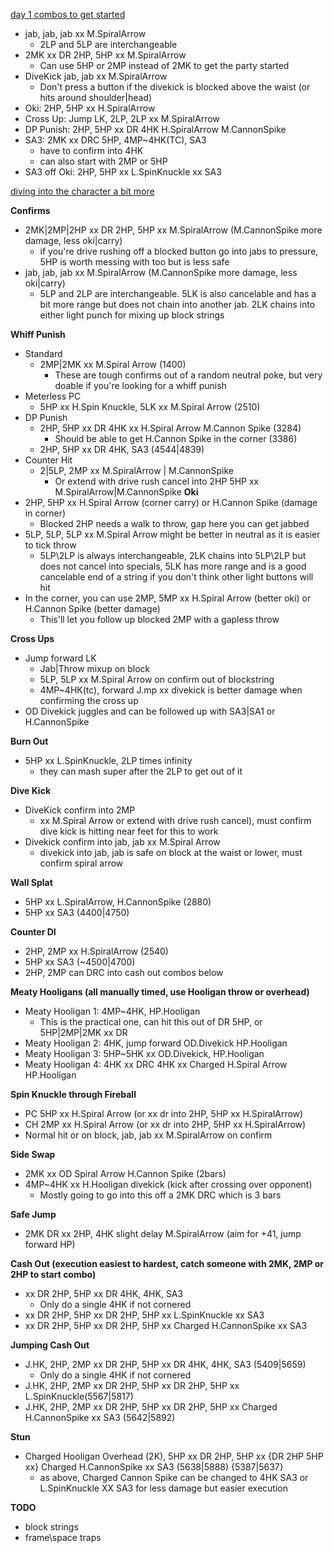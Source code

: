 <ins>day 1 combos to get started</ins>

- jab, jab, jab xx M.SpiralArrow
	* 2LP and 5LP are interchangeable
- 2MK xx DR 2HP, 5HP xx M.SpiralArrow
	* Can use 5HP or 2MP instead of 2MK to get the party started
- DiveKick jab, jab xx M.SpiralArrow
	* Don't press a button if the divekick is blocked above the waist (or hits around shoulder|head)
- Oki: 2HP, 5HP  xx H.SpiralArrow
- Cross Up: Jump LK, 2LP, 2LP xx M.SpiralArrow
- DP Punish: 2HP, 5HP xx DR 4HK H.SpiralArrow M.CannonSpike
- SA3: 2MK xx DRC 5HP, 4MP~4HK(TC), SA3
	* have to confirm into 4HK
	* can also start with 2MP or 5HP
- SA3 off Oki: 2HP, 5HP xx L.SpinKnuckle xx SA3

<ins>diving into the character a bit more</ins>

**Confirms**
- 2MK|2MP|2HP xx DR 2HP, 5HP xx M.SpiralArrow (M.CannonSpike more damage, less oki|carry)
	* if you're drive rushing off a blocked button go into jabs to pressure, 5HP is worth messing with too but is less safe
- jab, jab, jab xx M.SpiralArrow (M.CannonSpike more damage, less oki|carry)
	* 5LP and 2LP are interchangeable.  5LK is also cancelable and has a bit more range but does not chain into another jab.  2LK chains into either light punch for mixing up block strings

**Whiff Punish**
- Standard 
	* 2MP|2MK xx M.Spiral Arrow (1400)
		- These are tough confirms out of a random neutral poke, but very doable if you're looking for a whiff punish
- Meterless PC
	* 5HP xx H.Spin Knuckle, 5LK xx M.Spiral Arrow (2510)
- DP Punish
	* 2HP, 5HP xx DR 4HK xx H.Spiral Arrow M.Cannon Spike (3284)
		- Should be able to get H.Cannon Spike in the corner (3386)
	* 2HP, 5HP xx DR 4HK, SA3 (4544|4839) 
- Counter Hit
	* 2|5LP, 2MP xx M.SpiralArrow | M.CannonSpike
		- Or extend with drive rush cancel into 2HP 5HP xx M.SpiralArrow|M.CannonSpike
**Oki**
- 2HP, 5HP xx H.Spiral Arrow (corner carry) or H.Cannon Spike (damage in corner)
	* Blocked 2HP needs a walk to throw, gap here you can get jabbed
- 5LP, 5LP, 5LP xx M.Spiral Arrow might be better in neutral as it is easier to tick throw
	* 5LP\2LP is always interchangeable, 2LK chains into 5LP\2LP but does not cancel into specials, 5LK has more range and is a good cancelable end of a string if you don't think other light buttons will hit
- In the corner, you can use 2MP, 5MP xx H.Spiral Arrow (better oki) or H.Cannon Spike (better damage)
	* This'll let you follow up blocked 2MP with a gapless throw

**Cross Ups**
- Jump forward LK
	* Jab|Throw mixup on block
	* 5LP, 5LP xx M.Spiral Arrow on confirm out of blockstring
	* 4MP~4HK(tc), forward J.mp xx divekick is better damage when confirming the cross up
- OD Divekick juggles and can be followed up with SA3|SA1 or H.CannonSpike
 
**Burn Out**
- 5HP xx L.SpinKnuckle, 2LP times infinity
	* they can mash super after the 2LP to get out of it

**Dive Kick**
- DiveKick confirm into 2MP
	* xx M.Spiral Arrow or extend with drive rush cancel), must confirm dive kick is hitting near feet for this to work
- Divekick confirm into jab, jab xx M.Spiral Arrow
	* divekick into jab, jab is safe on block at the waist or lower, must confirm spiral arrow

**Wall Splat**
- 5HP xx L.SpiralArrow, H.CannonSpike (2880)
- 5HP xx SA3 (4400|4750)

**Counter DI**
- 2HP, 2MP xx H.SpiralArrow (2540)
- 5HP xx SA3 (~4500|4700)
- 2HP, 2MP can DRC into cash out combos below

**Meaty Hooligans (all manually timed, use Hooligan throw or overhead)**
- Meaty Hooligan 1: 4MP~4HK, HP.Hooligan
	* This is the practical one, can hit this out of DR 5HP, or 5HP|2MP|2MK xx DR
- Meaty Hooligan 2: 4HK, jump forward OD.Divekick HP.Hooligan
- Meaty Hooligan 3: 5HP~5HK xx OD.Divekick, HP.Hooligan
- Meaty Hooligan 4: 4HK xx DRC 4HK xx Charged H.Spiral Arrow HP.Hooligan

**Spin Knuckle through Fireball**
- PC 5HP xx H.Spiral Arrow (or xx dr into 2HP, 5HP xx H.SpiralArrow)
- CH 2MP xx H.Spiral Arrow (or xx dr into 2HP, 5HP xx H.SpiralArrow)
- Normal hit or on block, jab, jab xx M.SpiralArrow on confirm

**Side Swap**
- 2MK xx OD Spiral Arrow H.Cannon Spike (2bars)
- 4MP~4HK xx H.Hooligan divekick (kick after crossing over opponent)
	* Mostly going to go into this off a 2MK DRC which is 3 bars

**Safe Jump**
- 2MK DR xx 2HP, 4HK slight delay M.SpiralArrow (aim for +41, jump forward HP)

**Cash Out (execution easiest to hardest, catch someone with 2MK, 2MP or 2HP to start combo)**
- xx DR 2HP, 5HP xx DR 4HK, 4HK, SA3
	* Only do a single 4HK if not cornered
- xx DR 2HP, 5HP xx DR 2HP, 5HP xx L.SpinKnuckle xx SA3
- xx DR 2HP, 5HP xx DR 2HP, 5HP xx Charged H.CannonSpike xx SA3

**Jumping Cash Out** 
- J.HK, 2HP, 2MP xx DR 2HP, 5HP xx DR 4HK, 4HK, SA3 (5409|5659)
	* Only do a single 4HK if not cornered
- J.HK, 2HP, 2MP xx DR 2HP, 5HP xx DR 2HP, 5HP xx L.SpinKnuckle(5567|5817)
- J.HK, 2HP, 2MP xx DR 2HP, 5HP xx DR 2HP, 5HP xx Charged H.CannonSpike xx SA3 (5642|5892)

**Stun**
- Charged Hooligan Overhead (2K), 5HP xx DR 2HP, 5HP xx {DR 2HP 5HP xx} Charged H.CannonSpike xx SA3 (5638|5888) {5387|5637} 
	* as above, Charged Cannon Spike can be changed to 4HK SA3 or L.SpinKnuckle XX SA3 for less damage but easier execution

**TODO**
- block strings
- frame\space traps
